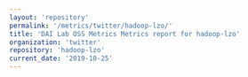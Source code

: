 ```yaml
---
layout: 'repository'
permalink: '/metrics/twitter/hadoop-lzo/'
title: 'DAI Lab OSS Metrics Metrics report for hadoop-lzo'
organization: 'twitter'
repository: 'hadoop-lzo'
current_date: '2019-10-25'
---
```

